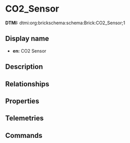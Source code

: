 # CO2_Sensor
**DTMI:** dtmi:org:brickschema:schema:Brick:CO2_Sensor;1
## Display name
- **en:** CO2 Sensor
## Description
## Relationships
## Properties
## Telemetries
## Commands
